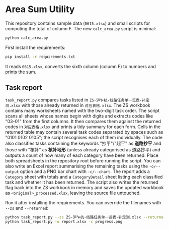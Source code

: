 # Area Sum Utility

This repository contains sample data (`0615.xlsx`) and small scripts for computing the total of column F. The new `calc_area.py` script is minimal:

```bash
python calc_area.py
```

First install the requirements:

```bash
pip install -r requirements.txt
```

It reads `0615.xlsx`, converts the sixth column (column F) to numbers and prints the sum.

## Task report

`task_report.py` compares tasks listed in
`ZS-沪乍杭-线路任务单一览表-补定测.xlsx` with those already returned in
`对应表格.xlsx`.
The ZS workbook contains many worksheets named with the two-digit task order. The script scans all sheets whose names begin with digits and extracts codes like "03-01" from the first columns.
It then compares them against the returned codes in `对应表格.xlsx` and prints a tidy summary for each form. Cells in the returned table may contain several task codes separated by spaces such as "0101 0102 0105"; the script recognises each of them individually. The code also classifies tasks containing the keywords "抄平"/"超平" as **道路抄平** and those with "核补" as **核补地形** (unless already categorised as 道路抄平) and outputs a count of how many of each category have been returned. Place both spreadsheets in the repository root before running the script. You can also write an Excel report summarising the remaining tasks using the `-o/--output` option and a PNG bar chart with `-c/--chart`. The report adds a `Category` sheet with totals and a `CategoryDetail` sheet listing each classified task and whether it has been returned. The script also writes the returned flag back into the ZS workbook in memory and saves the updated workbook as `<original>_processed.xlsx`, leaving the source file untouched.

Run it after installing the requirements. You can override the filenames with `--zs` and `--returned`:

```bash
python task_report.py --zs ZS-沪乍杭-线路任务单一览表-补定测.xlsx --returned 对应表格.xlsx
python task_report.py -o report.xlsx -c progress.png
```
